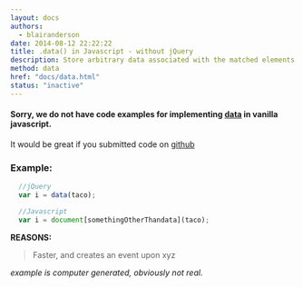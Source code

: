 ```yaml
---
layout: docs
authors:
  - blairanderson
date: 2014-08-12 22:22:22
title: .data() in Javascript - without jQuery
description: Store arbitrary data associated with the matched elements or return the value at the named data store for the first element in the set of matched elements.
method: data
href: "docs/data.html"
status: "inactive"
---
```


#### Sorry, we do not have code examples for implementing [data](http://api.jquery.com/data/) in vanilla javascript.

It would be great if you submitted code on [github](https://github.com/blairanderson/without-jquery/blob/master/docs/data.md)

### Example:

```javascript
  //jQuery
  var i = data(taco);

  //Javascript
  var i = document[somethingOtherThandata](taco);

```

**REASONS:**
> Faster, and creates an event upon xyz

*example is computer generated, obviously not real.*

